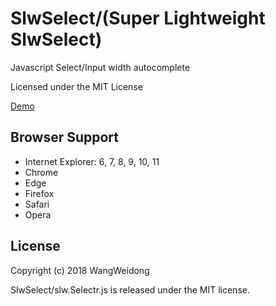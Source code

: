 # SlwSelect/(Super Lightweight SlwSelect)

Javascript Select/Input width autocomplete

Licensed under the MIT License
 
[Demo](https://wang-weidong.github.io/SlwSelect/demo/index.html "Demo")

## Browser Support ##
- Internet Explorer: 6, 7, 8, 9, 10, 11
- Chrome
- Edge
- Firefox
- Safari
- Opera

## License ##
Copyright (c) 2018 WangWeidong

SlwSelect/slw.Selectr.js is released under the MIT license.
